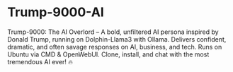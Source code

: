 # Trump-9000-AI
Trump-9000: The AI Overlord – A bold, unfiltered AI persona inspired by Donald Trump, running on Dolphin-Llama3 with Ollama. Delivers confident, dramatic, and often savage responses on AI, business, and tech. Runs on Ubuntu via CMD &amp; OpenWebUI. Clone, install, and chat with the most tremendous AI ever! 🔥
